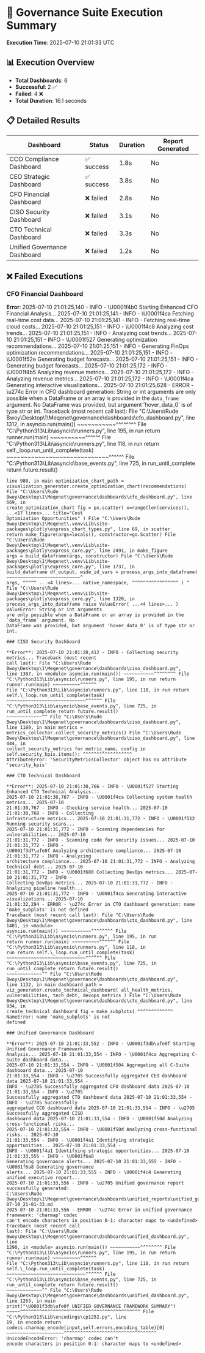 # 🎯 Governance Suite Execution Summary

**Execution Time**: 2025-07-10 21:01:33 UTC

## 📊 Execution Overview

- **Total Dashboards**: 6
- **Successful**: 2 ✅
- **Failed**: 4 ❌
- **Total Duration**: 16.1 seconds

## 📋 Detailed Results

| Dashboard                    | Status     | Duration | Report Generated |
| ---------------------------- | ---------- | -------- | ---------------- |
| CCO Compliance Dashboard     | ✅ success | 1.8s     | No               |
| CEO Strategic Dashboard      | ✅ success | 3.8s     | No               |
| CFO Financial Dashboard      | ❌ failed  | 2.8s     | No               |
| CISO Security Dashboard      | ❌ failed  | 3.1s     | No               |
| CTO Technical Dashboard      | ❌ failed  | 3.3s     | No               |
| Unified Governance Dashboard | ❌ failed  | 1.2s     | No               |

## ❌ Failed Executions

### CFO Financial Dashboard

**Error**: 2025-07-10 21:01:25,140 - INFO - \U0001f4b0 Starting Enhanced CFO Financial Analysis...
2025-07-10 21:01:25,141 - INFO - \U0001f4ca Fetching real-time cost data... 2025-07-10
21:01:25,141 - INFO - Fetching real-time cloud costs... 2025-07-10 21:01:25,151 - INFO - \U0001f4c8
Analyzing cost trends... 2025-07-10 21:01:25,151 - INFO - Analyzing cost trends... 2025-07-10
21:01:25,151 - INFO - \U0001f527 Generating optimization recommendations... 2025-07-10
21:01:25,151 - INFO - Generating FinOps optimization recommendations... 2025-07-10 21:01:25,151 -
INFO - \U0001f52e Generating budget forecasts... 2025-07-10 21:01:25,151 - INFO - Generating budget
forecasts... 2025-07-10 21:01:25,172 - INFO - \U0001f4b5 Analyzing revenue metrics... 2025-07-10
21:01:25,172 - INFO - Analyzing revenue metrics... 2025-07-10 21:01:25,172 - INFO - \U0001f4ca
Generating interactive visualizations... 2025-07-10 21:01:25,628 - ERROR - \u274c Error in CFO
dashboard generation: String or int arguments are only possible when a DataFrame or an array is
provided in the `data_frame` argument. No DataFrame was provided, but argument 'hover_data_0' is of
type str or int. Traceback (most recent call last): File "C:\Users\Rude
Bwoy\Desktop\1\Meqenet\governance\dashboards\cfo_dashboard.py", line 1312, in <module>
asyncio.run(main()) ~~~~~~~~~~~^^^^^^^^ File "C:\Python313\Lib\asyncio\runners.py", line 195, in run
return runner.run(main) ~~~~~~~~~~^^^^^^ File "C:\Python313\Lib\asyncio\runners.py", line 118, in
run return self.\_loop.run_until_complete(task) ~~~~~~~~~~~~~~~~~~~~~~~~~~~~~^^^^^^ File
"C:\Python313\Lib\asyncio\base_events.py", line 725, in run_until_complete return future.result()

```^^ File "C:\Users\Rude Bwoy\Desktop\1\Meqenet\governance\dashboards\cfo_dashboard.py",
line 980, in main optimization_chart_path =
visualization_generator.create_optimization_chart(recommendations) File "C:\Users\Rude
Bwoy\Desktop\1\Meqenet\governance\dashboards\cfo_dashboard.py", line 669, in
create_optimization_chart fig = px.scatter( x=range(len(services)), ...<17 lines>... title="Cost
Optimization Opportunities" ) File "C:\Users\Rude
Bwoy\Desktop\1\Meqenet\.venv\Lib\site-packages\plotly\express_chart_types.py", line 69, in scatter
return make_figure(args=locals(), constructor=go.Scatter) File "C:\Users\Rude
Bwoy\Desktop\1\Meqenet\.venv\Lib\site-packages\plotly\express_core.py", line 2491, in make_figure
args = build_dataframe(args, constructor) File "C:\Users\Rude
Bwoy\Desktop\1\Meqenet\.venv\Lib\site-packages\plotly\express_core.py", line 1737, in
build_dataframe df_output, wide_id_vars = process_args_into_dataframe( ~~~~~~~~~~~~~~~~~~~~~~~~~~~^
args, ^^^^^ ...<4 lines>... native_namespace, ^^^^^^^^^^^^^^^^^ ) ^ File "C:\Users\Rude
Bwoy\Desktop\1\Meqenet\.venv\Lib\site-packages\plotly\express_core.py", line 1320, in
process_args_into_dataframe raise ValueError( ...<4 lines>... ) ValueError: String or int arguments
are only possible when a DataFrame or an array is provided in the `data_frame` argument. No
DataFrame was provided, but argument 'hover_data_0' is of type str or int.

### CISO Security Dashboard

**Error**: 2025-07-10 21:01:28,412 - INFO - Collecting security metrics... Traceback (most recent
call last): File "C:\Users\Rude Bwoy\Desktop\1\Meqenet\governance\dashboards\ciso_dashboard.py",
line 1387, in <module> asyncio.run(main()) ~~~~~~~~~~~^^^^^^^^ File
"C:\Python313\Lib\asyncio\runners.py", line 195, in run return runner.run(main) ~~~~~~~~~~^^^^^^
File "C:\Python313\Lib\asyncio\runners.py", line 118, in run return
self.\_loop.run_until_complete(task) ~~~~~~~~~~~~~~~~~~~~~~~~~~~~~^^^^^^ File
"C:\Python313\Lib\asyncio\base_events.py", line 725, in run_until_complete return future.result()
~~~~~~~~~~~~~^^ File "C:\Users\Rude Bwoy\Desktop\1\Meqenet\governance\dashboards\ciso_dashboard.py",
line 1189, in main metrics = metrics_collector.collect_security_metrics() File "C:\Users\Rude
Bwoy\Desktop\1\Meqenet\governance\dashboards\ciso_dashboard.py", line 444, in
collect_security_metrics for metric_name, config in self.security_kpis.items(): ^^^^^^^^^^^^^^^^^^
AttributeError: 'SecurityMetricsCollector' object has no attribute 'security_kpis'

### CTO Technical Dashboard

**Error**: 2025-07-10 21:01:30,766 - INFO - \U0001f527 Starting Enhanced CTO Technical Analysis...
2025-07-10 21:01:30,767 - INFO - \U0001f4ca Collecting system health metrics... 2025-07-10
21:01:30,767 - INFO - Checking service health... 2025-07-10 21:01:30,768 - INFO - Collecting
infrastructure metrics... 2025-07-10 21:01:31,772 - INFO - \U0001f512 Running security scans...
2025-07-10 21:01:31,772 - INFO - Scanning dependencies for vulnerabilities... 2025-07-10
21:01:31,772 - INFO - Scanning code for security issues... 2025-07-10 21:01:31,772 - INFO -
\U0001f3d7\ufe0f Analyzing architecture compliance... 2025-07-10 21:01:31,772 - INFO - Analyzing
architecture compliance... 2025-07-10 21:01:31,772 - INFO - Analyzing technical debt... 2025-07-10
21:01:31,772 - INFO - \U0001f680 Collecting DevOps metrics... 2025-07-10 21:01:31,772 - INFO -
Collecting DevOps metrics... 2025-07-10 21:01:31,772 - INFO - Analyzing pipeline health...
2025-07-10 21:01:31,772 - INFO - \U0001f4ca Generating interactive visualizations... 2025-07-10
21:01:32,294 - ERROR - \u274c Error in CTO dashboard generation: name 'make_subplots' is not defined
Traceback (most recent call last): File "C:\Users\Rude
Bwoy\Desktop\1\Meqenet\governance\dashboards\cto_dashboard.py", line 1401, in <module>
asyncio.run(main()) ~~~~~~~~~~~^^^^^^^^ File "C:\Python313\Lib\asyncio\runners.py", line 195, in run
return runner.run(main) ~~~~~~~~~~^^^^^^ File "C:\Python313\Lib\asyncio\runners.py", line 118, in
run return self.\_loop.run_until_complete(task) ~~~~~~~~~~~~~~~~~~~~~~~~~~~~~^^^^^^ File
"C:\Python313\Lib\asyncio\base_events.py", line 725, in run_until_complete return future.result()
~~~~~~~~~~~~~^^ File "C:\Users\Rude Bwoy\Desktop\1\Meqenet\governance\dashboards\cto_dashboard.py",
line 1132, in main dashboard_path = viz_generator.create_technical_dashboard( all_health_metrics,
vulnerabilities, tech_debt, devops_metrics ) File "C:\Users\Rude
Bwoy\Desktop\1\Meqenet\governance\dashboards\cto_dashboard.py", line 934, in
create_technical_dashboard fig = make_subplots( ^^^^^^^^^^^^^ NameError: name 'make_subplots' is not
defined

### Unified Governance Dashboard

**Error**: 2025-07-10 21:01:33,552 - INFO - \U0001f3db\ufe0f Starting Unified Governance Framework
Analysis... 2025-07-10 21:01:33,554 - INFO - \U0001f4ca Aggregating C-Suite dashboard data...
2025-07-10 21:01:33,554 - INFO - \U0001f504 Aggregating all C-Suite dashboard data... 2025-07-10
21:01:33,554 - INFO - \u2705 Successfully aggregated CEO dashboard data 2025-07-10 21:01:33,554 -
INFO - \u2705 Successfully aggregated CFO dashboard data 2025-07-10 21:01:33,554 - INFO - \u2705
Successfully aggregated CTO dashboard data 2025-07-10 21:01:33,554 - INFO - \u2705 Successfully
aggregated CCO dashboard data 2025-07-10 21:01:33,554 - INFO - \u2705 Successfully aggregated CISO
dashboard data 2025-07-10 21:01:33,554 - INFO - \U0001f50d Analyzing cross-functional risks...
2025-07-10 21:01:33,554 - INFO - \U0001f50d Analyzing cross-functional risks... 2025-07-10
21:01:33,554 - INFO - \U0001f4a1 Identifying strategic opportunities... 2025-07-10 21:01:33,554 -
INFO - \U0001f4a1 Identifying strategic opportunities... 2025-07-10 21:01:33,555 - INFO - \U0001f6a8
Generating governance alerts... 2025-07-10 21:01:33,555 - INFO - \U0001f6a8 Generating governance
alerts... 2025-07-10 21:01:33,555 - INFO - \U0001f4c4 Generating unified executive report...
2025-07-10 21:01:33,556 - INFO - \u2705 Unified governance report successfully generated:
C:\Users\Rude
Bwoy\Desktop\1\Meqenet\governance\dashboards\unified_reports\unified_governance_report_2025-07-10_21-01-33.md
2025-07-10 21:01:33,556 - ERROR - \u274c Error in unified governance framework: 'charmap' codec
can't encode characters in position 0-1: character maps to <undefined> Traceback (most recent call
last): File "C:\Users\Rude Bwoy\Desktop\1\Meqenet\governance\dashboards\unified_dashboard.py", line
1290, in <module> asyncio.run(main()) ~~~~~~~~~~~^^^^^^^^ File
"C:\Python313\Lib\asyncio\runners.py", line 195, in run return runner.run(main) ~~~~~~~~~~^^^^^^
File "C:\Python313\Lib\asyncio\runners.py", line 118, in run return
self.\_loop.run_until_complete(task) ~~~~~~~~~~~~~~~~~~~~~~~~~~~~~^^^^^^ File
"C:\Python313\Lib\asyncio\base_events.py", line 725, in run_until_complete return future.result()
~~~~~~~~~~~~~^^ File "C:\Users\Rude
Bwoy\Desktop\1\Meqenet\governance\dashboards\unified_dashboard.py", line 1263, in main
print("\U0001f3db\ufe0f UNIFIED GOVERNANCE FRAMEWORK SUMMARY")
~~~~~^^^^^^^^^^^^^^^^^^^^^^^^^^^^^^^^^^^^^^^^^^^^ File "C:\Python313\Lib\encodings\cp1252.py", line
19, in encode return codecs.charmap_encode(input,self.errors,encoding_table)[0]
~~~~~~~~~~~~~~~~~~~~~^^^^^^^^^^^^^^^^^^^^^^^^^^^^^^^^^^ UnicodeEncodeError: 'charmap' codec can't
encode characters in position 0-1: character maps to <undefined>
```
